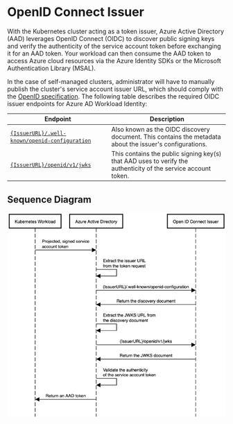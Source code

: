 # OpenID Connect Issuer

With the Kubernetes cluster acting as a token issuer, Azure Active Directory (AAD) leverages OpenID Connect (OIDC) to discover public signing keys and verify the authenticity of the service account token before exchanging it for an AAD token. Your workload can then consume the AAD token to access Azure cloud resources via the Azure Identity SDKs or the Microsoft Authentication Library (MSAL).

In the case of self-managed clusters, administrator will have to manually publish the cluster's service account issuer URL, which should comply with the [OpenID specification][4]. The following table describes the required OIDC issuer endpoints for Azure AD Workload Identity:

| Endpoint                                            | Description                                                                                                    |
| --------------------------------------------------- | -------------------------------------------------------------------------------------------------------------- |
| [`{IssuerURL}/.well-known/openid-configuration`][1] | Also known as the OIDC discovery document. This contains the metadata about the issuer's configurations.       |
| [`{IssuerURL}/openid/v1/jwks`][2]                   | This contains the public signing key(s) that AAD uses to verify the authenticity of the service account token. |

## Sequence Diagram

![Sequence Diagram][3]

[1]: ./oidc-issuer/discovery-document.md

[2]: ./oidc-issuer/jwks.md

[3]: ../../images/oidc-issuer-sequence-diagram.png

[4]: https://openid.net/specs/openid-connect-discovery-1_0.html
